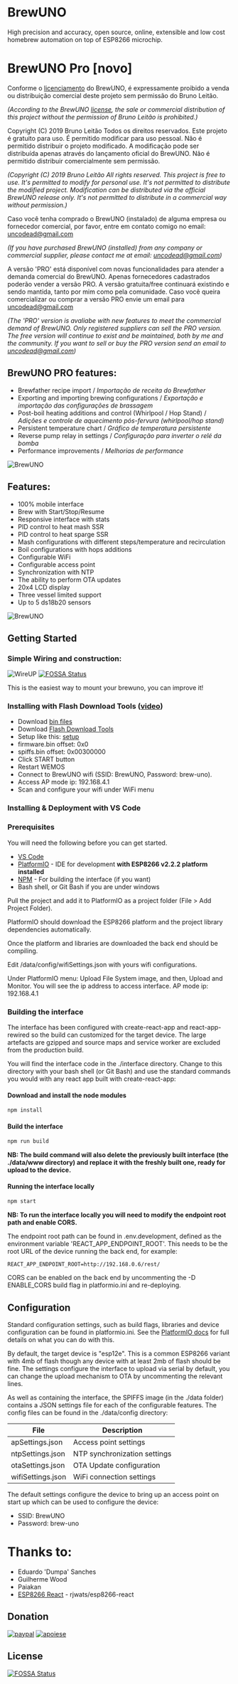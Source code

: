 # BrewUNO

High precision and accuracy, open source, online, extensible and low cost homebrew automation on top of ESP8266 microchip.

# BrewUNO Pro [novo]

Conforme o [licenciamento](https://github.com/uncodead/BrewUNO/blob/master/LICENSE.txt) do BrewUNO, é expressamente proibido a venda ou distribuição comercial deste projeto sem permissão do Bruno Leitão.

*(According to the BrewUNO [license](https://github.com/uncodead/BrewUNO/blob/master/LICENSE.txt), the sale or commercial distribution of this project without the permission of Bruno Leitão is prohibited.)*

Copyright (C) 2019 Bruno Leitão Todos os direitos reservados. Este projeto é gratuito para uso. É permitido modificar para uso pessoal. Não é permitido distribuir o projeto modificado. A modificação pode ser distribuída apenas através do lançamento oficial do BrewUNO. Não é permitido distribuir comercialmente sem permissão.

*(Copyright (C) 2019 Bruno Leitão All rights reserved. This project is free to use. It's permitted to modify for personal use. It's not permitted to distribute the modified project. Modification can be distributed via the official BrewUNO release only. It's not permitted to distribute in a commercial way without permission.)*

Caso você tenha comprado o BrewUNO (instalado) de alguma empresa ou fornecedor comercial, por favor, entre em contato comigo no email: uncodead@gmail.com

*(If you have purchased BrewUNO (installed) from any company or commercial supplier, please contact me at email: uncodead@gmail.com)*

A versão 'PRO' está disponível com novas funcionalidades para atender a demanda comercial do BrewUNO. Apenas fornecedores cadastrados poderão vender a versão PRO. A versão gratuita/free continuará existindo e sendo mantida, tanto por mim como pela comunidade. Caso você queira comercializar ou comprar a versão PRO envie um email para uncodead@gmail.com

*(The 'PRO' version is avaliabe with new features to meet the commercial demand of BrewUNO. Only registered suppliers can sell the PRO version. The free version will continue to exist and be maintained, both by me and the community. If you want to sell or buy the PRO version send an email to uncodead@gmail.com)*

## BrewUNO PRO features:
* Brewfather recipe import / *Importação de receita do Brewfather*
* Exporting and importing brewing configurations / *Exportação e importação das configurações de brassagem*
* Post-boil heating additions and control (Whirlpool / Hop Stand) / *Adições e controle de aquecimento pós-fervura (whirlpool/hop stand)*
* Persistent temperature chart / *Gráfico de temperatura persistente*
* Reverse pump relay in settings / *Configuração para inverter o relé da bomba*
* Performance improvements / *Melhorias de performance*


![BrewUNO](http://brewuno.com/images/home-brewuno.png)

## Features:

* 100% mobile interface
* Brew with Start/Stop/Resume 
* Responsive interface with stats
* PID control to heat mash SSR
* PID control to heat sparge SSR
* Mash configurations with different steps/temperature and recirculation
* Boil configurations with hops additions
* Configurable WiFi
* Configurable access point
* Synchronization with NTP
* The ability to perform OTA updates
* 20x4 LCD display
* Three vessel limited support
* Up to 5 ds18b20 sensors

![BrewUNO](https://i.imgur.com/6Zki2pi_d.jpg?maxwidth=840)

## Getting Started

### Simple Wiring and construction:

![WireUP](https://i.imgur.com/NsDjUTW.png)[![FOSSA Status](https://app.fossa.com/api/projects/git%2Bgithub.com%2Flbussy%2FBrewUNO.svg?type=shield)](https://app.fossa.com/projects/git%2Bgithub.com%2Flbussy%2FBrewUNO?ref=badge_shield)


This is the easiest way to mount your brewuno, you can improve it!

### Installing with Flash Download Tools ([video](https://www.youtube.com/watch?v=xouQFcmvW0Y&feature=youtu.be))

* Download [bin files](https://github.com/uncodead/BrewUNO/tree/master/bin)
* Download [Flash Download Tools](http://brewuno.com/download/flash_download_tools_v3.6.6_0.zip)
* Setup like this: [setup](http://brewuno.com/download/esp8266-download-tool.png)
* firmware.bin offset: 0x0
* spiffs.bin offset: 0x00300000
* Click START button
* Restart WEMOS
* Connect to BrewUNO wifi (SSID: BrewUNO, Password: brew-uno). 
* Access AP mode ip: 192.168.4.1
* Scan and configure your wifi under WiFi menu

### Installing & Deployment with VS Code

### Prerequisites

You will need the following before you can get started.

* [VS Code](https://code.visualstudio.com/)
* [PlatformIO](https://platformio.org/) - IDE for development **with ESP8266 v2.2.2 platform installed**
* [NPM](https://www.npmjs.com/) - For building the interface (if you want)
* Bash shell, or Git Bash if you are under windows

Pull the project and add it to PlatformIO as a project folder (File > Add Project Folder).

PlatformIO should download the ESP8266 platform and the project library dependencies automatically.

Once the platform and libraries are downloaded the back end should be compiling.

Edit /data/config/wifiSettings.json with yours wifi configurations.

Under PlatformIO menu: Upload File System image, and then, Upload and Monitor. You will see the ip address to access interface. AP mode ip: 192.168.4.1

### Building the interface

The interface has been configured with create-react-app and react-app-rewired so the build can customized for the target device. The large artefacts are gzipped and source maps and service worker are excluded from the production build.

You will find the interface code in the ./interface directory. Change to this directory with your bash shell (or Git Bash) and use the standard commands you would with any react app built with create-react-app:

#### Download and install the node modules

```bash
npm install
```

#### Build the interface

```bash
npm run build
```

**NB: The build command will also delete the previously built interface (the ./data/www directory) and replace it with the freshly built one, ready for upload to the device.**

#### Running the interface locally

```bash
npm start
```

**NB: To run the interface locally you will need to modify the endpoint root path and enable CORS.**

The endpoint root path can be found in .env.development, defined as the environment variable 'REACT_APP_ENDPOINT_ROOT'. This needs to be the root URL of the device running the back end, for example:

```
REACT_APP_ENDPOINT_ROOT=http://192.168.0.6/rest/
```

CORS can be enabled on the back end by uncommenting the -D ENABLE_CORS build flag in platformio.ini and re-deploying.

## Configuration

Standard configuration settings, such as build flags, libraries and device configuration can be found in platformio.ini. See the [PlatformIO docs](http://docs.platformio.org/en/latest/projectconf.html) for full details on what you can do with this.

By default, the target device is "esp12e". This is a common ESP8266 variant with 4mb of flash though any device with at least 2mb of flash should be fine. The settings configure the interface to upload via serial by default, you can change the upload mechanism to OTA by uncommenting the relevant lines.

As well as containing the interface, the SPIFFS image (in the ./data folder) contains a JSON settings file for each of the configurable features. The config files can be found in the ./data/config directory:

File | Description
---- | -----------
apSettings.json | Access point settings
ntpSettings.json | NTP synchronization settings
otaSettings.json | OTA Update configuration
wifiSettings.json | WiFi connection settings

The default settings configure the device to bring up an access point on start up which can be used to configure the device:

* SSID: BrewUNO
* Password: brew-uno

# Thanks to:

* Eduardo 'Dumpa' Sanches
* Guilherme Wood
* Paiakan
* [ESP8266 React](https://github.com/rjwats/esp8266-react) - rjwats/esp8266-react

## Donation
[![paypal](https://www.paypalobjects.com/en_US/i/btn/btn_donateCC_LG.gif)](https://www.paypal.com/cgi-bin/webscr?cmd=_s-xclick&hosted_button_id=492TNNF63C9WG&source=url)
[![apoiese](http://brewuno.com/images/apoia-se.png)](https://apoia.se/brewuno)


## License
[![FOSSA Status](https://app.fossa.com/api/projects/git%2Bgithub.com%2Flbussy%2FBrewUNO.svg?type=large)](https://app.fossa.com/projects/git%2Bgithub.com%2Flbussy%2FBrewUNO?ref=badge_large)